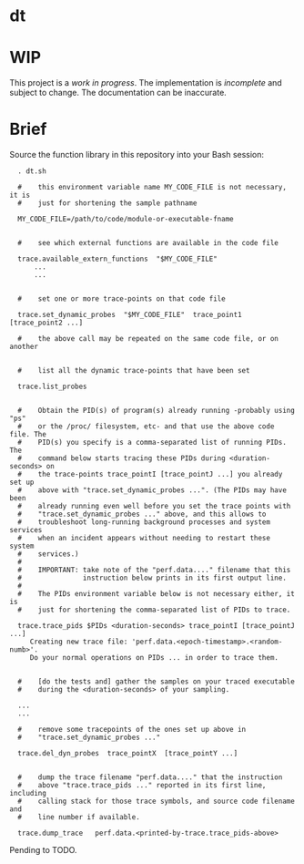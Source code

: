 # dt

# WIP

This project is a *work in progress*. The implementation is *incomplete* and subject to change. The documentation can be inaccurate.

# Brief

Source the function library in this repository into your Bash session:

      . dt.sh
       
      #    this environment variable name MY_CODE_FILE is not necessary, it is
      #    just for shortening the sample pathname
       
      MY_CODE_FILE=/path/to/code/module-or-executable-fname
       
       
      #    see which external functions are available in the code file
       
      trace.available_extern_functions  "$MY_CODE_FILE"
          ...  
          ...  
       
       
      #    set one or more trace-points on that code file
       
      trace.set_dynamic_probes  "$MY_CODE_FILE"  trace_point1  [trace_point2 ...]
       
      #    the above call may be repeated on the same code file, or on another
       
       
      #    list all the dynamic trace-points that have been set

      trace.list_probes
       
       
      #    Obtain the PID(s) of program(s) already running -probably using "ps"
      #    or the /proc/ filesystem, etc- and that use the above code file. The
      #    PID(s) you specify is a comma-separated list of running PIDs. The
      #    command below starts tracing these PIDs during <duration-seconds> on
      #    the trace-points trace_pointI [trace_pointJ ...] you already set up
      #    above with "trace.set_dynamic_probes ...". (The PIDs may have been
      #    already running even well before you set the trace points with
      #    "trace.set_dynamic_probes ..." above, and this allows to
      #    troubleshoot long-running background processes and system services
      #    when an incident appears without needing to restart these system
      #    services.)
      #
      #    IMPORTANT: take note of the "perf.data...." filename that this
      #               instruction below prints in its first output line.
      #
      #    The PIDs environment variable below is not necessary either, it is
      #    just for shortening the comma-separated list of PIDs to trace.
       
      trace.trace_pids $PIDs <duration-seconds> trace_pointI [trace_pointJ ...]
         Creating new trace file: 'perf.data.<epoch-timestamp>.<random-numb>'.
         Do your normal operations on PIDs ... in order to trace them.
 
       
      #    [do the tests and] gather the samples on your traced executable
      #    during the <duration-seconds> of your sampling.
       
      ...
      ...
       
      #    remove some tracepoints of the ones set up above in
      #    "trace.set_dynamic_probes ..."
       
      trace.del_dyn_probes  trace_pointX  [trace_pointY ...]
       
       
      #    dump the trace filename "perf.data...." that the instruction
      #    above "trace.trace_pids ..." reported in its first line, including
      #    calling stack for those trace symbols, and source code filename and
      #    line number if available.
       
      trace.dump_trace   perf.data.<printed-by-trace.trace_pids-above>


Pending to TODO.

